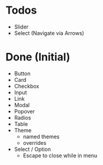 # Todos

- Slider
- Select (Navigate via Arrows)

# Done (Initial)

- Button
- Card
- Checkbox
- Input
- Link
- Modal
- Popover
- Radios
- Table
- Theme
  - named themes
  - overrides
- Select / Option
  - Escape to close while in menu

